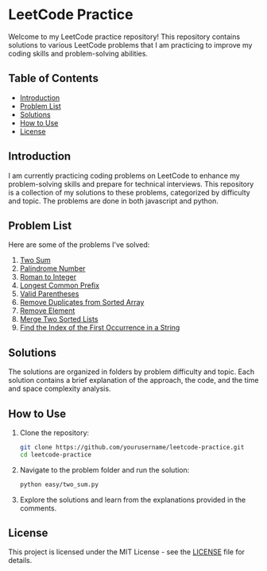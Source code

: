 # LeetCode Practice

Welcome to my LeetCode practice repository! This repository contains solutions to various LeetCode problems that I am practicing to improve my coding skills and problem-solving abilities.

## Table of Contents

- [Introduction](#introduction)
- [Problem List](#problem-list)
- [Solutions](#solutions)
- [How to Use](#how-to-use)
- [License](#license)

## Introduction

I am currently practicing coding problems on LeetCode to enhance my problem-solving skills and prepare for technical interviews. This repository is a collection of my solutions to these problems, categorized by difficulty and topic. The problems are done in both javascript and python.

## Problem List

Here are some of the problems I've solved:

1. [Two Sum](https://leetcode.com/problems/two-sum/)
2. [Palindrome Number](https://leetcode.com/problems/palindrome-number/)
3. [Roman to Integer](https://leetcode.com/problems/roman-to-integer/description/)
4. [Longest Common Prefix](https://leetcode.com/problems/longest-common-prefix/)
5. [Valid Parentheses](https://leetcode.com/problems/valid-parentheses/)
6. [Remove Duplicates from Sorted Array](https://leetcode.com/problems/remove-duplicates-from-sorted-array/description/)
7. [Remove Element](https://leetcode.com/problems/remove-element/description/)
8. [Merge Two Sorted Lists](https://leetcode.com/problems/merge-two-sorted-lists/description/)
9. [Find the Index of the First Occurrence in a String](https://leetcode.com/problems/find-the-index-of-the-first-occurrence-in-a-string/description/)

## Solutions

The solutions are organized in folders by problem difficulty and topic. Each solution contains a brief explanation of the approach, the code, and the time and space complexity analysis.

## How to Use

1. Clone the repository:
    ```bash
    git clone https://github.com/yourusername/leetcode-practice.git
    cd leetcode-practice
    ```

2. Navigate to the problem folder and run the solution:
    ```bash
    python easy/two_sum.py
    ```

3. Explore the solutions and learn from the explanations provided in the comments.

## License

This project is licensed under the MIT License - see the [LICENSE](LICENSE) file for details.
